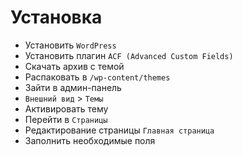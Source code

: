 # Установка
 - Установить ``WordPress``
 - Установить плагин ``ACF (Advanced Custom Fields)``
 - Скачать архив с темой
 - Распаковать в ``/wp-content/themes``
 - Зайти в админ-панель
 - ``Внешний вид`` > ``Темы``
 - Активировать тему
 - Перейти в ``Страницы``
 - Редактирование страницы ``Главная страница``
 - Заполнить необходимые поля